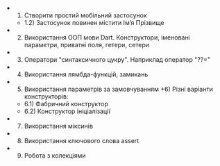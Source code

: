 + 1) Створити простий мобільний застосунок
   + 1.2) Застосунок повинен містити Ім’я Прізвище
+ 2) Використання ООП мови Dart. Конструктори, іменовані параметри, приватні поля, гетери, сетери
+ 3) Оператори "синтаксичного цукру". Наприклад оператор "??="
+ 4) Використання лямбда-функцій, замикань
+ 5) Використання параметрів за замовчуванням
+6) Різні варіанти конструкторів:
   + 6.1) Фабричний конструктор
   + 6.2) Конструктор ініціалізації
+ 7) Використання міксинів
+ 8) Використання ключового слова assert
+ 9) Робота з колекціями
